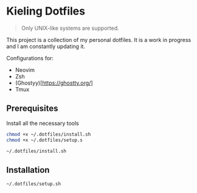 # Kieling Dotfiles

> Only UNIX-like systems are supported.

This project is a collection of my personal dotfiles. It is a work in progress and I am constantly updating it.

Configurations for:
- Neovim
- Zsh
- (Ghostyy)[https://ghostty.org/]
- Tmux 

## Prerequisites

Install all the necessary tools

```sh
chmod +x ~/.dotfiles/install.sh
chmod +x ~/.dotfiles/setup.s

~/.dotfiles/install.sh
```

##  Installation

```sh
~/.dotfiles/setup.sh
```

